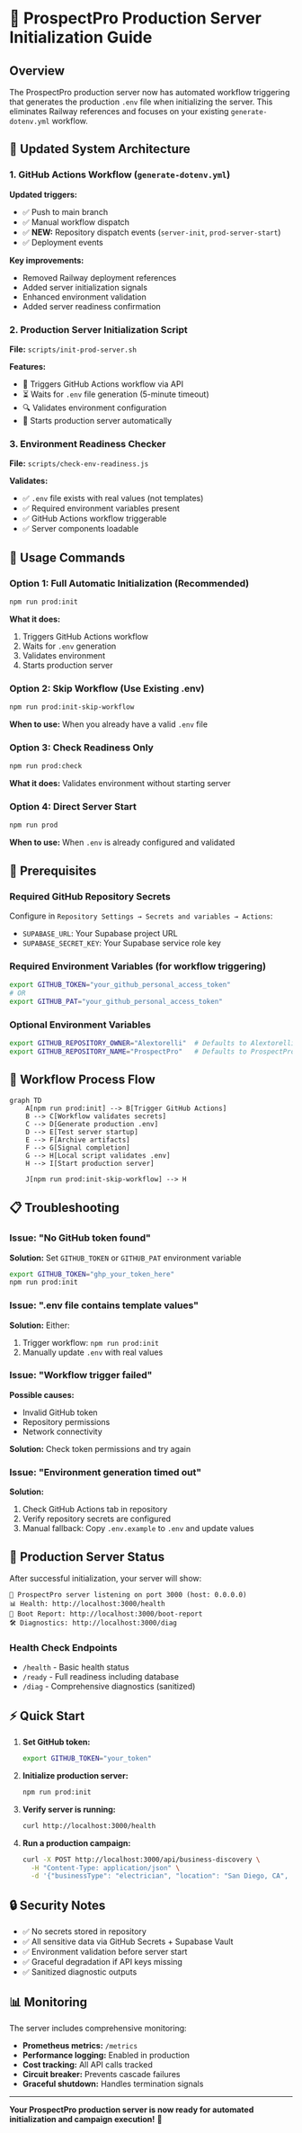 # 🚀 ProspectPro Production Server Initialization Guide

## Overview

The ProspectPro production server now has automated workflow triggering that generates the production `.env` file when initializing the server. This eliminates Railway references and focuses on your existing `generate-dotenv.yml` workflow.

## 🔧 Updated System Architecture

### 1. GitHub Actions Workflow (`generate-dotenv.yml`)

**Updated triggers:**

- ✅ Push to main branch
- ✅ Manual workflow dispatch
- ✅ **NEW:** Repository dispatch events (`server-init`, `prod-server-start`)
- ✅ Deployment events

**Key improvements:**

- Removed Railway deployment references
- Added server initialization signals
- Enhanced environment validation
- Added server readiness confirmation

### 2. Production Server Initialization Script

**File:** `scripts/init-prod-server.sh`

**Features:**

- 🔔 Triggers GitHub Actions workflow via API
- ⏳ Waits for `.env` file generation (5-minute timeout)
- 🔍 Validates environment configuration
- 🚀 Starts production server automatically

### 3. Environment Readiness Checker

**File:** `scripts/check-env-readiness.js`

**Validates:**

- ✅ `.env` file exists with real values (not templates)
- ✅ Required environment variables present
- ✅ GitHub Actions workflow triggerable
- ✅ Server components loadable

## 🎯 Usage Commands

### Option 1: Full Automatic Initialization (Recommended)

```bash
npm run prod:init
```

**What it does:**

1. Triggers GitHub Actions workflow
2. Waits for `.env` generation
3. Validates environment
4. Starts production server

### Option 2: Skip Workflow (Use Existing .env)

```bash
npm run prod:init-skip-workflow
```

**When to use:** When you already have a valid `.env` file

### Option 3: Check Readiness Only

```bash
npm run prod:check
```

**What it does:** Validates environment without starting server

### Option 4: Direct Server Start

```bash
npm run prod
```

**When to use:** When `.env` is already configured and validated

## 🔑 Prerequisites

### Required GitHub Repository Secrets

Configure in `Repository Settings → Secrets and variables → Actions`:

- `SUPABASE_URL`: Your Supabase project URL
- `SUPABASE_SECRET_KEY`: Your Supabase service role key

### Required Environment Variables (for workflow triggering)

```bash
export GITHUB_TOKEN="your_github_personal_access_token"
# OR
export GITHUB_PAT="your_github_personal_access_token"
```

### Optional Environment Variables

```bash
export GITHUB_REPOSITORY_OWNER="Alextorelli"  # Defaults to Alextorelli
export GITHUB_REPOSITORY_NAME="ProspectPro"   # Defaults to ProspectPro
```

## 🔄 Workflow Process Flow

```mermaid
graph TD
    A[npm run prod:init] --> B[Trigger GitHub Actions]
    B --> C[Workflow validates secrets]
    C --> D[Generate production .env]
    D --> E[Test server startup]
    E --> F[Archive artifacts]
    F --> G[Signal completion]
    G --> H[Local script validates .env]
    H --> I[Start production server]

    J[npm run prod:init-skip-workflow] --> H
```

## 📋 Troubleshooting

### Issue: "No GitHub token found"

**Solution:** Set `GITHUB_TOKEN` or `GITHUB_PAT` environment variable

```bash
export GITHUB_TOKEN="ghp_your_token_here"
npm run prod:init
```

### Issue: ".env file contains template values"

**Solution:** Either:

1. Trigger workflow: `npm run prod:init`
2. Manually update `.env` with real values

### Issue: "Workflow trigger failed"

**Possible causes:**

- Invalid GitHub token
- Repository permissions
- Network connectivity

**Solution:** Check token permissions and try again

### Issue: "Environment generation timed out"

**Solution:**

1. Check GitHub Actions tab in repository
2. Verify repository secrets are configured
3. Manual fallback: Copy `.env.example` to `.env` and update values

## 🎯 Production Server Status

After successful initialization, your server will show:

```
🚀 ProspectPro server listening on port 3000 (host: 0.0.0.0)
📊 Health: http://localhost:3000/health
🔧 Boot Report: http://localhost:3000/boot-report
🛠️ Diagnostics: http://localhost:3000/diag
```

### Health Check Endpoints

- `/health` - Basic health status
- `/ready` - Full readiness including database
- `/diag` - Comprehensive diagnostics (sanitized)

## ⚡ Quick Start

1. **Set GitHub token:**

   ```bash
   export GITHUB_TOKEN="your_token"
   ```

2. **Initialize production server:**

   ```bash
   npm run prod:init
   ```

3. **Verify server is running:**

   ```bash
   curl http://localhost:3000/health
   ```

4. **Run a production campaign:**
   ```bash
   curl -X POST http://localhost:3000/api/business-discovery \
     -H "Content-Type: application/json" \
     -d '{"businessType": "electrician", "location": "San Diego, CA", "maxResults": 2, "budgetLimit": 5.00}'
   ```

## 🔒 Security Notes

- ✅ No secrets stored in repository
- ✅ All sensitive data via GitHub Secrets + Supabase Vault
- ✅ Environment validation before server start
- ✅ Graceful degradation if API keys missing
- ✅ Sanitized diagnostic outputs

## 📊 Monitoring

The server includes comprehensive monitoring:

- **Prometheus metrics:** `/metrics`
- **Performance logging:** Enabled in production
- **Cost tracking:** All API calls tracked
- **Circuit breaker:** Prevents cascade failures
- **Graceful shutdown:** Handles termination signals

---

**Your ProspectPro production server is now ready for automated initialization and campaign execution!** 🚀
